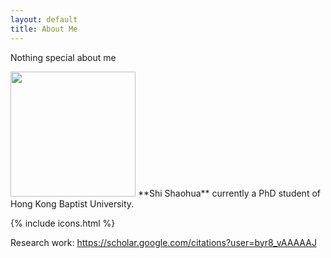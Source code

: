 ```yaml
---
layout: default
title: About Me
---
```


Nothing special about me

<img src="/images/photo_about.jpg" class="right" width="200"/>
**Shi Shaohua** currently a PhD student of Hong Kong Baptist University.
               
{% include icons.html %}

Research work:
https://scholar.google.com/citations?user=byr8_vAAAAAJ
